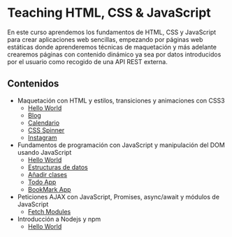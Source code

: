 # Teaching HTML, CSS & JavaScript

En este curso aprendemos los fundamentos de HTML, CSS y JavaScript para crear aplicaciones web sencillas, empezando por páginas web estáticas donde aprenderemos técnicas de maquetación y más adelante crearemos páginas con contenido dinámico ya sea por datos introducidos por el usuario como recogido de una API REST externa.

## Contenidos

* Maquetación con HTML y estilos, transiciones y animaciones con CSS3
  * <a href="https://github.com/miluna/teaching-html-css-js/tree/master/html-helloWorld">Hello World</a>
  * <a href="https://github.com/miluna/teaching-html-css-js/tree/master/html-blog">Blog</a>
  * <a href="https://github.com/miluna/teaching-html-css-js/tree/master/html-calendar">Calendario</a>
  * <a href="https://github.com/miluna/teaching-html-css-js/tree/master/html-spinner">CSS Spinner</a>
  * <a href="https://github.com/miluna/teaching-html-css-js/tree/master/html-instagram">Instagram</a>
* Fundamentos de programación con JavaScript y manipulación del DOM usando JavaScript
  * <a href="https://github.com/miluna/teaching-html-css-js/tree/master/javascript-helloWorld">Hello World</a>
  * <a href="https://github.com/miluna/teaching-html-css-js/tree/master/javascript-dataStructures">Estructuras de datos</a>
  * <a href="https://github.com/miluna/teaching-html-css-js/tree/master/javascript-addClass">Añadir clases</a>
  * <a href="https://github.com/miluna/teaching-html-css-js/tree/master/javascript-todoApp">Todo App</a>
  * <a href="https://github.com/miluna/teaching-html-css-js/tree/master/javascript-bookmarkApp">BookMark App</a>  
* Peticiones AJAX con JavaScript, Promises, async/await y módulos de JavaScript
  * <a href="https://github.com/miluna/teaching-html-css-js/tree/master/javascript-fetchModules">Fetch Modules</a>
* Introducción a Nodejs y npm
  * <a href="https://github.com/miluna/teaching-html-css-js/tree/master/node-helloWorld">Hello World</a>
